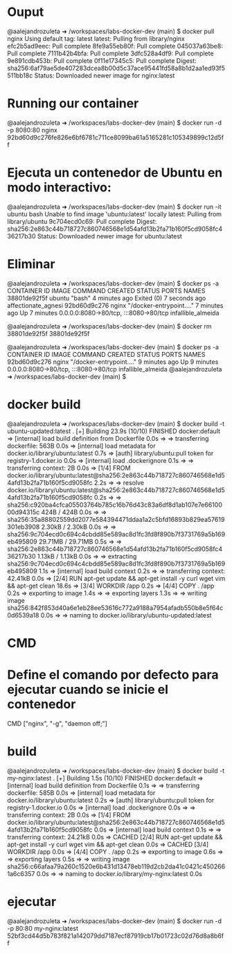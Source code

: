 # Ouput
@aalejandrozuleta ➜ /workspaces/labs-docker-dev (main) $ docker pull nginx
Using default tag: latest
latest: Pulling from library/nginx
efc2b5ad9eec: Pull complete 
8fe9a55eb80f: Pull complete 
045037a63be8: Pull complete 
7111b42b4bfa: Pull complete 
3dfc528a4df9: Pull complete 
9e891cdb453b: Pull complete 
0f11e17345c5: Pull complete 
Digest: sha256:6af79ae5de407283dcea8b00d5c37ace95441fd58a8b1d2aa1ed93f5511bb18c
Status: Downloaded newer image for nginx:latest

# Running our container 
@aalejandrozuleta ➜ /workspaces/labs-docker-dev (main) $ docker run -d -p 8080:80 nginx
92bd60d9c276fe826e6bf6781c711ce8099ba61a5165281c105349899c12d5ff

#  Ejecuta un contenedor de Ubuntu en modo interactivo:
@aalejandrozuleta ➜ /workspaces/labs-docker-dev (main) $ docker run -it ubuntu bash
Unable to find image 'ubuntu:latest' locally
latest: Pulling from library/ubuntu
9c704ecd0c69: Pull complete 
Digest: sha256:2e863c44b718727c860746568e1d54afd13b2fa71b160f5cd9058fc436217b30
Status: Downloaded newer image for ubuntu:latest

# Eliminar
@aalejandrozuleta ➜ /workspaces/labs-docker-dev (main) $ docker ps -a
CONTAINER ID   IMAGE     COMMAND                  CREATED         STATUS                     PORTS                                   NAMES
38801de92f5f   ubuntu    "bash"                   4 minutes ago   Exited (0) 7 seconds ago                                           affectionate_agnesi
92bd60d9c276   nginx     "/docker-entrypoint.…"   7 minutes ago   Up 7 minutes               0.0.0.0:8080->80/tcp, :::8080->80/tcp   infallible_almeida

@aalejandrozuleta ➜ /workspaces/labs-docker-dev (main) $ docker rm 38801de92f5f
38801de92f5f

@aalejandrozuleta ➜ /workspaces/labs-docker-dev (main) $ docker ps -a
CONTAINER ID   IMAGE     COMMAND                  CREATED         STATUS         PORTS                                   NAMES
92bd60d9c276   nginx     "/docker-entrypoint.…"   9 minutes ago   Up 9 minutes   0.0.0.0:8080->80/tcp, :::8080->80/tcp   infallible_almeida
@aalejandrozuleta ➜ /workspaces/labs-docker-dev (main) $ 


# docker build
@aalejandrozuleta ➜ /workspaces/labs-docker-dev (main) $ docker build -t ubuntu-updated:latest .
[+] Building 23.9s (10/10) FINISHED                                                                  docker:default
 => [internal] load build definition from Dockerfile                                                           0.0s
 => => transferring dockerfile: 563B                                                                           0.0s
 => [internal] load metadata for docker.io/library/ubuntu:latest                                               0.7s
 => [auth] library/ubuntu:pull token for registry-1.docker.io                                                  0.0s
 => [internal] load .dockerignore                                                                              0.1s
 => => transferring context: 2B                                                                                0.0s
 => [1/4] FROM docker.io/library/ubuntu:latest@sha256:2e863c44b718727c860746568e1d54afd13b2fa71b160f5cd9058fc  2.2s
 => => resolve docker.io/library/ubuntu:latest@sha256:2e863c44b718727c860746568e1d54afd13b2fa71b160f5cd9058fc  0.2s
 => => sha256:c920ba4cfca05503764b785c16b76d43c83a6df8d1ab107e7e6610000d94315c 424B / 424B                     0.0s
 => => sha256:35a88802559dd2077e584394471ddaa1a2c5bfd16893b829ea57619301eb3908 2.30kB / 2.30kB                 0.0s
 => => sha256:9c704ecd0c694c4cbdd85e589ac8d1fc3fd8f890b7f3731769a5b169eb495809 29.71MB / 29.71MB               0.5s
 => => sha256:2e863c44b718727c860746568e1d54afd13b2fa71b160f5cd9058fc436217b30 1.13kB / 1.13kB                 0.0s
 => => extracting sha256:9c704ecd0c694c4cbdd85e589ac8d1fc3fd8f890b7f3731769a5b169eb495809                      1.1s
 => [internal] load build context                                                                              0.2s
 => => transferring context: 42.41kB                                                                           0.0s
 => [2/4] RUN apt-get update && apt-get install -y     curl     wget     vim     && apt-get clean             18.6s
 => [3/4] WORKDIR /app                                                                                         0.2s
 => [4/4] COPY . /app                                                                                          0.2s
 => exporting to image                                                                                         1.4s
 => => exporting layers                                                                                        1.3s
 => => writing image sha256:842f853d40a6e1eb28ee53616c772a9188a7954afadb550b8e5f64c0d6539a18                   0.0s
 => => naming to docker.io/library/ubuntu-updated:latest   

# CMD
# Define el comando por defecto para ejecutar cuando se inicie el contenedor
CMD ["nginx", "-g", "daemon off;"]

# build 
@aalejandrozuleta ➜ /workspaces/labs-docker-dev (main) $ docker build -t my-nginx:latest .
[+] Building 1.5s (10/10) FINISHED                                                                   docker:default
 => [internal] load build definition from Dockerfile                                                           0.1s
 => => transferring dockerfile: 585B                                                                           0.0s
 => [internal] load metadata for docker.io/library/ubuntu:latest                                               0.2s
 => [auth] library/ubuntu:pull token for registry-1.docker.io                                                  0.0s
 => [internal] load .dockerignore                                                                              0.0s
 => => transferring context: 2B                                                                                0.0s
 => [1/4] FROM docker.io/library/ubuntu:latest@sha256:2e863c44b718727c860746568e1d54afd13b2fa71b160f5cd9058fc  0.0s
 => [internal] load build context                                                                              0.1s
 => => transferring context: 24.21kB                                                                           0.0s
 => CACHED [2/4] RUN apt-get update && apt-get install -y     curl     wget     vim     && apt-get clean       0.0s
 => CACHED [3/4] WORKDIR /app                                                                                  0.0s
 => [4/4] COPY . /app                                                                                          0.2s
 => exporting to image                                                                                         0.6s
 => => exporting layers                                                                                        0.5s
 => => writing image sha256:c66afaa79a260c1520e6b431d13478eb119d2cb2da41c0421c4502661a6c6357                   0.0s
 => => naming to docker.io/library/my-nginx:latest                                                             0.0s

# ejecutar

@aalejandrozuleta ➜ /workspaces/labs-docker-dev (main) $ docker run -d -p 80:80 my-nginx:latest
52bf3cd44d5b783f821a142079dd7187ecf87919cb17b01723c02d76d8a8b6ff




